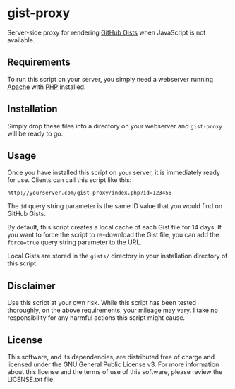 # gist-proxy

Server-side proxy for rendering [GitHub Gists][1] when JavaScript is not available.


## Requirements

To run this script on your server, you simply need a webserver running [Apache][2] with [PHP][3] installed.


## Installation

Simply drop these files into a directory on your webserver and `gist-proxy` will be ready to go.


## Usage

Once you have installed this script on your server, it is immediately ready for use. Clients can call this script like this:

```
http://yourserver.com/gist-proxy/index.php?id=123456
```

The `id` query string parameter is the same ID value that you would find on GitHub Gists.

By default, this script creates a local cache of each Gist file for 14 days. If you want to force the script to re-download the Gist file, you can add the `force=true` query string parameter to the URL.

Local Gists are stored in the `gists/` directory in your installation directory of this script.


## Disclaimer

Use this script at your own risk. While this script has been tested thoroughly, on the above requirements, your mileage may vary. I take no responsibility for any harmful actions this script might cause.


## License

This software, and its dependencies, are distributed free of charge and licensed under the GNU General Public License v3. For more information about this license and the terms of use of this software, please review the LICENSE.txt file.

[1]: http://gist.github.com
[2]: http://www.apache.org/
[3]: http://www.php.net/
